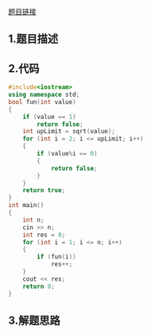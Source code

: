 

[题目链接](https://leetcode-cn.com/circle/discuss/zjzf3k/)

## 1.题目描述



## 2.代码

```cpp
#include<iostream>
using namespace std;
bool fun(int value)
{
	if (value == 1)
		return false;
	int upLimit = sqrt(value);
	for (int i = 2; i <= upLimit; i++)
	{
		if (value%i == 0)
		{
			return false;
		}
	}
	return true;
}
int main()
{
	int n;
	cin >> n;
	int res = 0;
	for (int i = 1; i <= n; i++)
	{
		if (fun(i))
			res++;
	}
	cout << res;
	return 0;
}
```



## 3.解题思路

